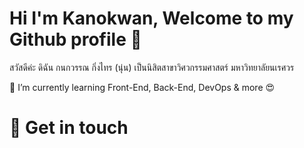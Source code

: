 # Hi I'm Kanokwan, Welcome to my Github profile 👋
สวัสดีค่ะ ดิฉัน กนกวรรณ กิ่งไทร (นุ่น) เป็นนิสิตสาขาวิศวกรรมศาสตร์ มหาวิทยาลัยนเรศวร

🌱 I’m currently learning Front-End, Back-End, DevOps & more 😍

# 💖 Get in touch

